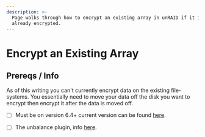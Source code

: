 ```yaml
---
description: >-
  Page walks through how to encrypt an existing array in unRAID if it isn't
  already encrypted.
---
```


# Encrypt an Existing Array

## Prereqs / Info

As of this writing you can't currently encrypt data on the existing file-systems. You essentially need to move your data off the disk you want to encrypt then encrypt it after the data is moved off.

* [ ] Must be on version 6.4+ current version can be found [here](https://unraid.net/download).
* [ ] The unbalance plugin, info [here](https://forums.unraid.net/topic/43651-plug-in-unbalance/).

